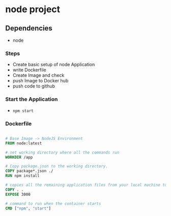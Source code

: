# node project

## Dependencies

- node

### Steps

- Create basic setup of node Application
- write Dockerfile
- Create Image and check
- push Image to Docker hub
- push code to github

### Start the Application

- `npm start`

### Dockerfile

```dockerfile

# Base Image -> NodeJS Environment
FROM node:latest

# set working directory where all the commands run
WORKDIR /app

# Copy package.json to the working directory.
COPY package*.json ./
RUN npm install

# copies all the remaining application files from your local machine to the working directory
COPY . .
EXPOSE 3000

# command to run when the container starts
CMD ["npm", "start"]

```
